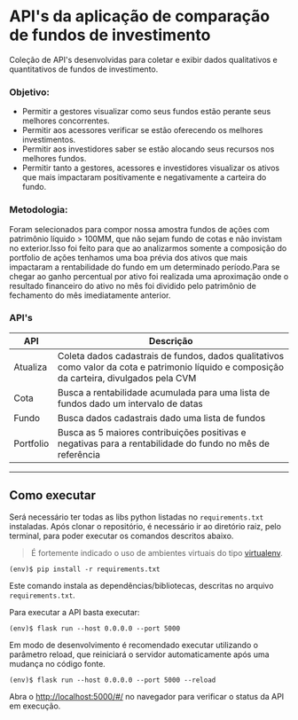 # API's da aplicação de comparação de fundos de investimento

Coleção de API's desenvolvidas para coletar e exibir dados qualitativos e quantitativos de fundos de investimento.

### Objetivo:

* Permitir a gestores visualizar como seus fundos estão perante seus melhores concorrentes.
* Permitir aos acessores verificar se estão oferecendo os melhores investimentos.
* Permitir aos investidores saber se estão alocando seus recursos nos melhores fundos.
* Permitir tanto a gestores, acessores e investidores visualizar os ativos que mais impactaram positivamente e   negativamente a carteira do fundo.

### Metodologia:

Foram selecionados para compor nossa amostra fundos de ações com patrimônio líquido > 100MM, que não sejam fundo de cotas e não invistam no exterior.Isso foi feito para que ao analizarmos somente a composição do portfolio de ações tenhamos uma boa prévia dos ativos que mais impactaram a rentabilidade do fundo em um determinado período.Para se chegar ao ganho percentual por ativo foi realizada uma aproximação onde o resultado financeiro do ativo no mês foi dividido pelo patrimônio de fechamento do mês imediatamente anterior.


### API's
API | Descrição |
|---|---|
|Atualiza|Coleta dados cadastrais de fundos, dados qualitativos como valor da cota e patrimonio líquido e composição da carteira, divulgados pela CVM|
|Cota|Busca a rentabilidade acumulada para uma lista de fundos dado um intervalo de datas |
|Fundo |Busca dados cadastrais dado uma lista de fundos|
|Portfolio|Busca as 5 maiores contribuições positivas e negativas para a rentabilidade do fundo no mês de referência|

---
## Como executar 


Será necessário ter todas as libs python listadas no `requirements.txt` instaladas.
Após clonar o repositório, é necessário ir ao diretório raiz, pelo terminal, para poder executar os comandos descritos abaixo.

> É fortemente indicado o uso de ambientes virtuais do tipo [virtualenv](https://virtualenv.pypa.io/en/latest/installation.html).

```
(env)$ pip install -r requirements.txt
```

Este comando instala as dependências/bibliotecas, descritas no arquivo `requirements.txt`.

Para executar a API  basta executar:

```
(env)$ flask run --host 0.0.0.0 --port 5000
```

Em modo de desenvolvimento é recomendado executar utilizando o parâmetro reload, que reiniciará o servidor
automaticamente após uma mudança no código fonte. 

```
(env)$ flask run --host 0.0.0.0 --port 5000 --reload
```

Abra o [http://localhost:5000/#/](http://localhost:5000/#/) no navegador para verificar o status da API em execução.
